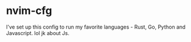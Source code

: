 # nvim-cfg

I've set up this config to run my favorite languages - Rust, Go, Python and Javascript. lol jk about Js.
